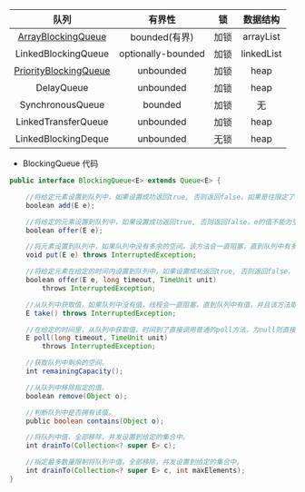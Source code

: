 队列 | 有界性	| 锁	| 数据结构
:-: | :-: | :-: | :-: 
[ArrayBlockingQueue](./ArrayBlockingQueue.md)	| bounded(有界)	| 加锁	| arrayList
LinkedBlockingQueue	| optionally-bounded	| 加锁	| linkedList
[PriorityBlockingQueue](./PriorityBlockingQueue.md)	| unbounded	| 加锁	| heap
DelayQueue	| unbounded	| 加锁 |	heap
SynchronousQueue	| bounded	| 加锁 |	无
LinkedTransferQueue	| unbounded	| 加锁	| heap
LinkedBlockingDeque	| unbounded	| 无锁	| heap


+ BlockingQueue 代码

```java
public interface BlockingQueue<E> extends Queue<E> {

    //将给定元素设置到队列中，如果设置成功返回true, 否则返回false。如果是往限定了长度的队列中设置值，推荐使用offer()方法。
    boolean add(E e);

    //将给定的元素设置到队列中，如果设置成功返回true, 否则返回false。e的值不能为空，否则抛出空指针异常。
    boolean offer(E e);

    //将元素设置到队列中，如果队列中没有多余的空间，该方法会一直阻塞，直到队列中有多余的空间。
    void put(E e) throws InterruptedException;

    //将给定元素在给定的时间内设置到队列中，如果设置成功返回true, 否则返回false.
    boolean offer(E e, long timeout, TimeUnit unit)
        throws InterruptedException;

    //从队列中获取值，如果队列中没有值，线程会一直阻塞，直到队列中有值，并且该方法取得了该值。
    E take() throws InterruptedException;

    //在给定的时间里，从队列中获取值，时间到了直接调用普通的poll方法，为null则直接返回null。
    E poll(long timeout, TimeUnit unit)
        throws InterruptedException;

    //获取队列中剩余的空间。
    int remainingCapacity();

    //从队列中移除指定的值。
    boolean remove(Object o);

    //判断队列中是否拥有该值。
    public boolean contains(Object o);

    //将队列中值，全部移除，并发设置到给定的集合中。
    int drainTo(Collection<? super E> c);

    //指定最多数量限制将队列中值，全部移除，并发设置到给定的集合中。
    int drainTo(Collection<? super E> c, int maxElements);
}
```
